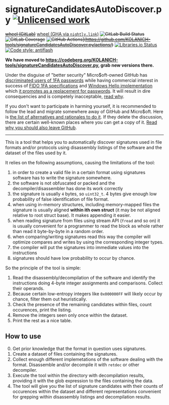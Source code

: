 signatureCandidatesAutoDiscover.py [![Unlicensed work](https://raw.githubusercontent.com/unlicense/unlicense.org/master/static/favicon.png)](https://unlicense.org/)
==================================
~~[wheel (GitLab)](https://gitlab.com/KOLANICH-tools/signatureCandidatesAutoDiscover.py/-/jobs/artifacts/master/raw/dist/signatureCandidatesAutoDiscover-0.CI-py3-none-any.whl?job=build)~~
[wheel (GHA via `nightly.link`)](https://nightly.link/KOLANICH-tools/signatureCandidatesAutoDiscover.py/workflows/CI/master/signatureCandidatesAutoDiscover-0.CI-py3-none-any.whl)
~~![GitLab Build Status](https://gitlab.com/KOLANICH-tools/signatureCandidatesAutoDiscover.py/badges/master/pipeline.svg)~~
~~![GitLab Coverage](https://gitlab.com/KOLANICH-tools/signatureCandidatesAutoDiscover.py/badges/master/coverage.svg)~~
~~![GitHub Actions](https://github.com/KOLANICH-tools/signatureCandidatesAutoDiscover.py/workflows/CI/badge.svg)](https://github.com/KOLANICH-tools/signatureCandidatesAutoDiscover.py/actions/)~~
[![Libraries.io Status](https://img.shields.io/librariesio/github/KOLANICH-tools/signatureCandidatesAutoDiscover.py.svg)](https://libraries.io/github/KOLANICH-tools/signatureCandidatesAutoDiscover.py)
[![Code style: antiflash](https://img.shields.io/badge/code%20style-antiflash-FFF.svg)](https://codeberg.org/KOLANICH-tools/antiflash.py)

**We have moved to https://codeberg.org/KOLANICH-tools/signatureCandidatesAutoDiscover.py, grab new versions there.**

Under the disguise of "better security" Micro$oft-owned GitHub has [discriminated users of 1FA passwords](https://github.blog/2023-03-09-raising-the-bar-for-software-security-github-2fa-begins-march-13/) while having commercial interest in success of [FIDO 1FA specifications](https://fidoalliance.org/specifications/download/) and [Windows Hello implementation](https://support.microsoft.com/en-us/windows/passkeys-in-windows-301c8944-5ea2-452b-9886-97e4d2ef4422) which [it promotes as a replacement for passwords](https://github.blog/2023-07-12-introducing-passwordless-authentication-on-github-com/). It will result in dire consequencies and is competely inacceptable, [read why](https://codeberg.org/KOLANICH/Fuck-GuanTEEnomo).

If you don't want to participate in harming yourself, it is recommended to follow the lead and migrate somewhere away of GitHub and Micro$oft. Here is [the list of alternatives and rationales to do it](https://github.com/orgs/community/discussions/49869). If they delete the discussion, there are certain well-known places where you can get a copy of it. [Read why you should also leave GitHub](https://codeberg.org/KOLANICH/Fuck-GuanTEEnomo).

---

This is a tool that helps you to automatically discover signatures used in file formats and/or protocols using disassembly listings of the software and the dataset of the files used by it.

It relies on the following assumptions, causing the limitations of the tool:
1. in order to create a valid file in a certain format using signatures software has to write the signature somewhere.
2. the software is not obfuscated or packed and the decompiler/disassembler has done its work correctly
3. the signature is usually `4` bytes, so `uint32_t`. 4 bytes give enough low probability of false identification of file format.
4. when using in-memory structures, including memory-mapped files the signature is usually aligned **within ith own struct** (it may be not aligned relative to root struct base). It makes appending it easier.
5. when reading signature from files using stream API (`fread` and so on) it is usually convenient for a programmer to read the block as whole rather than read it byte-by-byte in a random order.
6. when comparing/writing signatures read this way the compiler will optimize compares and writes by using the corresponding integer types.
7. the compiler will put the signatures into immediate values into the instructions
8. signatures should have low probability to occur by chance.


So the principle of the tool is simple:
1. Read the disassembly/decompilation of the software and identify the instructions doing 4-byte integer assignments and comparisons. Collect their operands.
2. Because certain low-entropy integers like `0x000000FF` will likely occur by chance, filter them out heuristically.
3. Check the presence of the remaining candidates within files, count occurences, print the listing.
4. Remove the integers seen only once within the dataset.
5. Print the rest as a nice table.


## How to use

0. Get prior knowledge that the format in question uses signatures.
1. Create a dataset of files containing the signatures.
2. Collect enough different implemetations of the software dealing with the format. Disassemble and/or decompile it with `retdec` or other decompiler.
3. Execute the tool within the directory with decompilation results, providing it with the glob expression to the files containing the data.
4. The tool will give you the list of signature candidates with their counts of occurences within the dataset and different representations convenient for grepping within disassembly listings and decompilation results.


